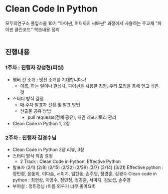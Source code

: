 # Clean Code In Python
모두의연구소 풀잎스쿨 10기 "파이썬, 어디까지 써봐썬" 과정에서 사용하는 주교재 "파이썬 클린코드" 학습내용 정리
<br></br>

## 진행내용
### 1주차 : 진행자 강성현(퍼실)
+ 맴버 간 소개 : 멋진 소개를 기대합니다~!
  + 이름, 하는 일이나 관심사, 파이썬을 사용한 경험, 우리 모임을 통해 얻고 싶은 것
+ 스터디 방식 결정 
  + 매 주차 발표자 선정 및 발표 방법
  + 산출물 공유 방법
    + pull requests(전체 공유), 개인 레포지토리 관리
+ Clean Code in Python 1, 2장
  
### 2주차 : 진행자 김경수님
+ Clean Code in Python 2장 리뷰, 3장
+ 스터디 방식 최종 결정
    + 2 Track : Clean Code in Python, Effective Python
+ 발표자
                            (2/1) (2/8) (2/15) (2/22) (2/29) (3/7) (3/14) (3/21)
    Effective python :      정민정, 윤동희, 이다솜, 서미지, 임한동, 손주영, 정경훈, 김경수
    Clean code in python :  최현상, 이영수, 정민정, 정경훈, 서미지, 김보섭, 손주영
+ 부퍼실 : 정민정님 (이름 외우기 너무 좋아요!!)

